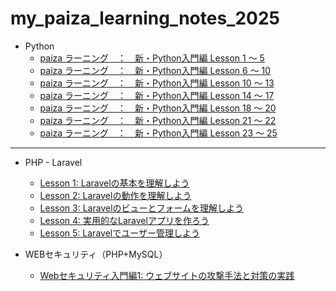 # my_paiza_learning_notes_2025


- Python 
  - [paiza ラーニング　：　新・Python入門編 Lesson 1 ～ 5](./paiza_python_lessons/paiza_lesson01-05.md)
  - [paiza ラーニング　：　新・Python入門編 Lesson 6 ～ 10](./paiza_python_lessons/paiza_lesson06-09.md)
  - [paiza ラーニング　：　新・Python入門編 Lesson 10 ～ 13](./paiza_python_lessons/paiza_lesson10-13.md)
  - [paiza ラーニング　：　新・Python入門編 Lesson 14 ～ 17](./paiza_python_lessons/paiza_lesson14-17.md)
  - [paiza ラーニング　：　新・Python入門編 Lesson 18 ～ 20](./paiza_python_lessons/paiza_lesson18-20.md)
  - [paiza ラーニング　：　新・Python入門編 Lesson 21 ～ 22](./paiza_python_lessons/paiza_lesson21-22.md)
  - [paiza ラーニング　：　新・Python入門編 Lesson 23 ～ 25](./paiza_python_lessons/paiza_lesson23-25.md)
---

- PHP - Laravel
  - [Lesson 1: Laravelの基本を理解しよう](./paiza_laravel_lessons/lesson01.md)
  - [Lesson 2: Laravelの動作を理解しよう](./paiza_laravel_lessons/lesson02.md) 
  - [Lesson 3: Laravelのビューとフォームを理解しよう](./paiza_laravel_lessons/lesson03.md) 
  - [Lesson 4: 実用的なLaravelアプリを作ろう](./paiza_laravel_lessons/lesson04.md)
  - [Lesson 5: Laravelでユーザー管理しよう](./paiza_laravel_lessons/lesson05.md)

- WEBセキュリティ（PHP+MySQL）
  - [Webセキュリティ入門編1: ウェブサイトの攻撃手法と対策の実践](./paiza_php_securities/php_mysql_securities.md)